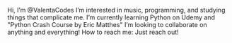 Hi, I’m @ValentaCodes
I’m interested in music, programming, and studying things that complicate me.
I’m currently learning Python on Udemy and "Python Crash Course by Eric Matthes"
I’m looking to collaborate on anything and everything!
How to reach me: Just reach out!

<!---
ValentaCodes/ValentaCodes is a ✨ special ✨ repository because its `README.md` (this file) appears on your GitHub profile.
You can click the Preview link to take a look at your changes.
--->
